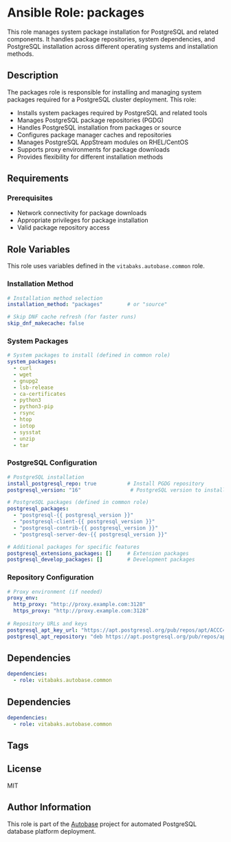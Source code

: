 # Ansible Role: packages

This role manages system package installation for PostgreSQL and related components. It handles package repositories, system dependencies, and PostgreSQL installation across different operating systems and installation methods.

## Description

The packages role is responsible for installing and managing system packages required for a PostgreSQL cluster deployment. This role:

- Installs system packages required by PostgreSQL and related tools
- Manages PostgreSQL package repositories (PGDG)
- Handles PostgreSQL installation from packages or source
- Configures package manager caches and repositories
- Manages PostgreSQL AppStream modules on RHEL/CentOS
- Supports proxy environments for package downloads
- Provides flexibility for different installation methods

## Requirements

### Prerequisites

- Network connectivity for package downloads
- Appropriate privileges for package installation
- Valid package repository access

## Role Variables

This role uses variables defined in the `vitabaks.autobase.common` role.

### Installation Method

```yaml
# Installation method selection
installation_method: "packages"        # or "source"

# Skip DNF cache refresh (for faster runs)
skip_dnf_makecache: false
```

### System Packages

```yaml
# System packages to install (defined in common role)
system_packages:
  - curl
  - wget
  - gnupg2
  - lsb-release
  - ca-certificates
  - python3
  - python3-pip
  - rsync
  - htop
  - iotop
  - sysstat
  - unzip
  - tar
```

### PostgreSQL Configuration

```yaml
# PostgreSQL installation
install_postgresql_repo: true          # Install PGDG repository
postgresql_version: "16"                # PostgreSQL version to install

# PostgreSQL packages (defined in common role)
postgresql_packages:
  - "postgresql-{{ postgresql_version }}"
  - "postgresql-client-{{ postgresql_version }}"
  - "postgresql-contrib-{{ postgresql_version }}"
  - "postgresql-server-dev-{{ postgresql_version }}"

# Additional packages for specific features
postgresql_extensions_packages: []     # Extension packages
postgresql_develop_packages: []        # Development packages
```

### Repository Configuration

```yaml
# Proxy environment (if needed)
proxy_env:
  http_proxy: "http://proxy.example.com:3128"
  https_proxy: "http://proxy.example.com:3128"
  
# Repository URLs and keys
postgresql_apt_key_url: "https://apt.postgresql.org/pub/repos/apt/ACCC4CF8.asc"
postgresql_apt_repository: "deb https://apt.postgresql.org/pub/repos/apt/ {{ ansible_distribution_release }}-pgdg main"
```

## Dependencies

```yaml
dependencies:
  - role: vitabaks.autobase.common
```


## Dependencies

```yaml
dependencies:
  - role: vitabaks.autobase.common
```

## Tags

## License

MIT

## Author Information

This role is part of the [Autobase](https://github.com/vitabaks/autobase) project for automated PostgreSQL database platform deployment.
